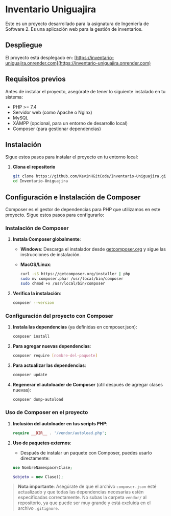 # Inventario Uniguajira

Este es un proyecto desarrollado para la asignatura de Ingeniería de Software 2. Es una aplicación web para la gestión de inventarios.

## Despliegue

El proyecto está desplegado en: [https://inventario-uniguajira.onrender.com](https://inventario-uniguajira.onrender.com)

## Requisitos previos

Antes de instalar el proyecto, asegúrate de tener lo siguiente instalado en tu sistema:

- PHP >= 7.4
- Servidor web (como Apache o Nginx)
- MySQL
- XAMPP (opcional, para un entorno de desarrollo local)
- Composer (para gestionar dependencias)

## Instalación

Sigue estos pasos para instalar el proyecto en tu entorno local:

1. **Clona el repositorio**

   ```bash
   git clone https://github.com/KevinHGitCode/Inventario-Uniguajira.git
   cd Inventario-Uniguajira
   ```

## Configuración e Instalación de Composer

Composer es el gestor de dependencias para PHP que utilizamos en este proyecto. Sigue estos pasos para configurarlo:

### Instalación de Composer

1. **Instala Composer globalmente**:

   - **Windows**: Descarga el instalador desde [getcomposer.org](https://getcomposer.org/download/) y sigue las instrucciones de instalación.
   
   - **MacOS/Linux**:
     ```bash
     curl -sS https://getcomposer.org/installer | php
     sudo mv composer.phar /usr/local/bin/composer
     sudo chmod +x /usr/local/bin/composer
     ```

2. **Verifica la instalación**:
   ```bash
   composer --version
   ```

### Configuración del proyecto con Composer

1. **Instala las dependencias** (ya definidas en composer.json):
   ```bash
   composer install
   ```

2. **Para agregar nuevas dependencias**:
   ```bash
   composer require [nombre-del-paquete]
   ```

3. **Para actualizar las dependencias**:
   ```bash
   composer update
   ```

4. **Regenerar el autoloader de Composer** (útil después de agregar clases nuevas):
   ```bash
   composer dump-autoload
   ```

### Uso de Composer en el proyecto

1. **Inclusión del autoloader en tus scripts PHP**:
   ```php
   require __DIR__ . '/vendor/autoload.php';
   ```

2. **Uso de paquetes externos**:
   - Después de instalar un paquete con Composer, puedes usarlo directamente:
   ```php
   use NombreNamespace\Clase;
   
   $objeto = new Clase();
   ```

> **Nota importante**: Asegúrate de que el archivo `composer.json` esté actualizado y que todas las dependencias necesarias estén especificadas correctamente. No subas la carpeta `vendor/` al repositorio, ya que puede ser muy grande y está excluida en el archivo `.gitignore`.